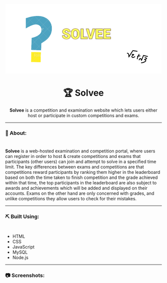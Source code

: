 <div align="center">
  
<img src="screenshots\Screenshot (1980).png" alt="Website image">

</div>

<div align="center">
  
# 🏆 Solvee
**Solvee** is a competition and examination website which lets users either host or participate in custom competitions and exams.

</div>

---
### 🧐 About:
#
**Solvee** is a web-hosted examination and
competition portal, where users can register in order to host & create
competitions and exams that participants (other users) can join and
attempt to solve in a specified time limit.
The key differences between exams and competitions are that
competitions reward participants by ranking them higher in the
leaderboard based on both the time taken to finish competition and the
grade achieved within that time, the top participants in the leaderboard
are also subject to awards and achievements which will be added and
displayed on their accounts. Exams on the other hand are only
concerned with grades, and unlike competitions they allow users to
check for their mistakes.

---
### ⛏️ Built Using:
#
- HTML
- CSS
- JavaScript
- MySQL
- Node.js

---

### 📷 Screenshots:
#

